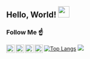 

## Hello, World! <img src="https://raw.githubusercontent.com/MartinHeinz/MartinHeinz/master/wave.gif" width="30px">


### Follow Me ☝

[<img align="left" alt="iDevHashem | Twitter" width="22px" src="https://cdn.jsdelivr.net/npm/simple-icons@v11/icons/x.svg" />](https://twitter.com/ihashemdev)
[<img align="left" alt="iDevHashem | Twitter" width="22px" src="https://cdn.jsdelivr.net/npm/simple-icons@v11/icons/facebook.svg" />](https://www.facebook.com/ihashemdev)
[<img align="left" alt="iDevHashem | Twitter" width="22px" src="https://cdn.jsdelivr.net/npm/simple-icons@v11/icons/instagram.svg" />](https://www.instagram.com/ihashemdev)
[<img align="left" alt="iDevHashem | Twitter" width="22px" src="https://cdn.jsdelivr.net/npm/simple-icons@v11/icons/youtube.svg" />](https://twitter.com/iDevHashem)

[![Top Langs](https://github-readme-stats.vercel.app/api/top-langs/?username=iDevHashem&layout=compact)](https://github.com/anuraghazra/github-readme-stats)
![](https://visitor-badge.laobi.icu/badge?page_id=iDevHashem)
